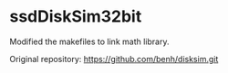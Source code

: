 # ssdDiskSim32bit
Modified the makefiles to link math library.

Original repository: https://github.com/benh/disksim.git
